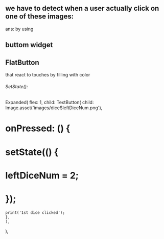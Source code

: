 ## we have to detect when a user actually click on one of these images:
ans: by using 
## buttom widget 

## FlatButton
that react to touches by filling with color

###### SetState():
Expanded(
    flex: 1,
    child: TextButton(
    child: Image.asset('images/dice$leftDiceNum.png'),
#    onPressed: () {
#    setState(() {
#    leftDiceNum = 2;
#    });
    print('1st dice clicked');
    },
    ),
),